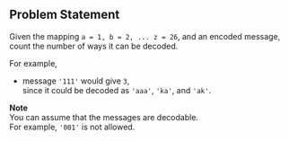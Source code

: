 Problem Statement
----

Given the mapping `a = 1, b = 2, ... z = 26`, and an encoded message,
count the number of ways it can be decoded.

For example,  
- message `'111'` would give `3`,  
  since it could be decoded as `'aaa'`, `'ka'`, and `'ak'`.

**Note**  
You can assume that the messages are decodable.  
For example, `'001'` is not allowed.

